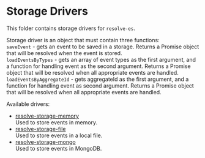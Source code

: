 # Storage Drivers
This folder contains storage drivers for `resolve-es`.

Storage driver is an object that must contain three functions:  
`saveEvent` - gets an event to be saved in a storage. Returns a Promise object that will be resolved when the event is stored.  
`loadEventsByTypes` - gets an array of event types as the first argument, and a function for handling event as the second argument. Returns a Promise object that will be resolved when all appropriate events are handled.  
`loadEventsByAggregateId` - gets aggregateId as the first argument, and a function for handling event as second argument. Returns a Promise object that will be resolved when all appropriate events are handled.

Available drivers:
* [resolve-storage-memory](https://github.com/reimagined/resolve/tree/master/packages/storage-drivers/resolve-storage-memory)  
	Used to store events in memory.
* [resolve-storage-file](https://github.com/reimagined/resolve/tree/master/packages/storage-drivers/resolve-storage-file)  
	Used to store events in a local file.
* [resolve-storage-mongo](https://github.com/reimagined/resolve/tree/master/packages/storage-drivers/resolve-storage-mongo)  
	Used to store events in MongoDB.
